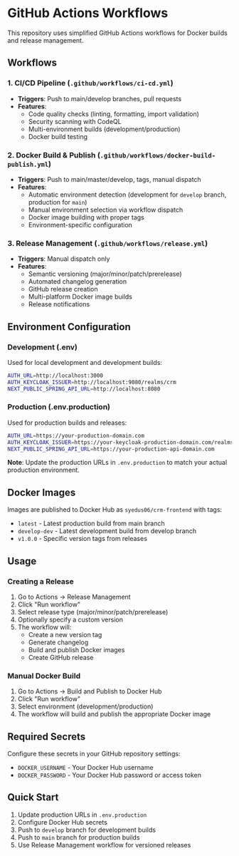 # GitHub Actions Workflows

This repository uses simplified GitHub Actions workflows for Docker builds and release management.

## Workflows

### 1. CI/CD Pipeline (`.github/workflows/ci-cd.yml`)
- **Triggers**: Push to main/develop branches, pull requests
- **Features**:
  - Code quality checks (linting, formatting, import validation)
  - Security scanning with CodeQL
  - Multi-environment builds (development/production)
  - Docker build testing

### 2. Docker Build & Publish (`.github/workflows/docker-build-publish.yml`)
- **Triggers**: Push to main/master/develop, tags, manual dispatch
- **Features**:
  - Automatic environment detection (development for `develop` branch, production for `main`)
  - Manual environment selection via workflow dispatch
  - Docker image building with proper tags
  - Environment-specific configuration

### 3. Release Management (`.github/workflows/release.yml`)
- **Triggers**: Manual dispatch only
- **Features**:
  - Semantic versioning (major/minor/patch/prerelease)
  - Automated changelog generation
  - GitHub release creation
  - Multi-platform Docker image builds
  - Release notifications

## Environment Configuration

### Development (.env)
Used for local development and development builds:
```bash
AUTH_URL=http://localhost:3000
AUTH_KEYCLOAK_ISSUER=http://localhost:9080/realms/crm
NEXT_PUBLIC_SPRING_API_URL=http://localhost:8080
```

### Production (.env.production)
Used for production builds and releases:
```bash
AUTH_URL=https://your-production-domain.com
AUTH_KEYCLOAK_ISSUER=https://your-keycloak-production-domain.com/realms/crm
NEXT_PUBLIC_SPRING_API_URL=https://your-production-api-domain.com
```

**Note**: Update the production URLs in `.env.production` to match your actual production environment.

## Docker Images

Images are published to Docker Hub as `syedus06/crm-frontend` with tags:
- `latest` - Latest production build from main branch
- `develop-dev` - Latest development build from develop branch
- `v1.0.0` - Specific version tags from releases

## Usage

### Creating a Release
1. Go to Actions → Release Management
2. Click "Run workflow"
3. Select release type (major/minor/patch/prerelease)
4. Optionally specify a custom version
5. The workflow will:
   - Create a new version tag
   - Generate changelog
   - Build and publish Docker images
   - Create GitHub release

### Manual Docker Build
1. Go to Actions → Build and Publish to Docker Hub
2. Click "Run workflow"
3. Select environment (development/production)
4. The workflow will build and publish the appropriate Docker image

## Required Secrets

Configure these secrets in your GitHub repository settings:
- `DOCKER_USERNAME` - Your Docker Hub username
- `DOCKER_PASSWORD` - Your Docker Hub password or access token

## Quick Start

1. Update production URLs in `.env.production`
2. Configure Docker Hub secrets
3. Push to `develop` branch for development builds
4. Push to `main` branch for production builds
5. Use Release Management workflow for versioned releases